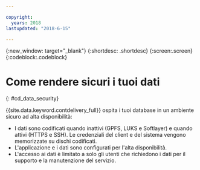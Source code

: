 ```yaml
---

copyright:
  years: 2018
lastupdated: "2018-6-15"

---
```


{:new_window: target="_blank"}
{:shortdesc: .shortdesc}
{:screen:.screen}
{:codeblock:.codeblock}


# Come rendere sicuri i tuoi dati    
{: #cd_data_security}  

{{site.data.keyword.contdelivery_full}} ospita i tuoi database in un ambiente sicuro ad alta disponibilità:
   * I dati sono codificati quando inattivi (GPFS, LUKS e Softlayer) e quando attivi (HTTPS e SSH). Le credenziali del client e del sistema vengono memorizzate su dischi codificati.
   * L'applicazione e i dati sono configurati per l'alta disponibilità.
   * L'accesso ai dati è limitato a solo gli utenti che richiedono i dati per il supporto e la manutenzione del servizio.

